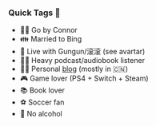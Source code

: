 ### Quick Tags 👋

- 💁‍♂️ Go by Connor
- 👪 Married to Bing
- 🐶 Live with Gungun/滚滚 (see avartar)
- 👂🏻 Heavy podcast/audiobook listener
- ✍🏻 Personal [blog](https://xuankanglin.com/) (mostly in 🇨🇳)
- 🎮 Game lover (PS4 + Switch + Steam)
- 📚 Book lover
- ⚽️ Soccer fan
- 🚫 No alcohol

<!-- - 😅 Re-engaging with real world after wasting years of unsuccessful PhD student life -->

<!--
- 🔭 I’m currently working on ...
- 🌱 I’m currently learning ...
- 👯 I’m looking to collaborate on ...
- 🤔 I’m looking for help with ...
- ⚡ Fun fact: ...
-->
